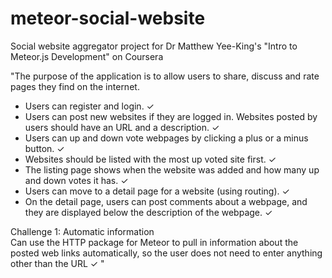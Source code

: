 # meteor-social-website

Social website aggregator project for Dr Matthew Yee-King's "Intro to Meteor.js Development" on Coursera


"The purpose of the application is to allow users to share, discuss and rate pages they find on the internet.  
  
- Users can register and login.  ✓  
- Users can post new websites if they are logged in. Websites posted by users should have an URL and a description. ✓  
- Users can up and down vote webpages by clicking a plus or a minus button. ✓  
- Websites should be listed with the most up voted site first.  ✓  
- The listing page shows when the website was added and how many up and down votes it has.  ✓  
- Users can move to a detail page for a website (using routing). ✓  
- On the detail page, users can post comments about a webpage, and they are displayed below the description of the webpage. ✓  

Challenge 1: Automatic information  
Can use the HTTP package for Meteor to pull in information about the posted web links automatically, so the user does not need to enter anything other than the URL ✓
"
